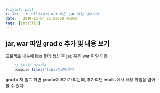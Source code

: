 ```yaml
---
#layout: post
title:  "intelliJ에서 war 혹은 jar 파일 열어보기"
date:   2019-11-04 21:00:00 +0900
tags: [intellij]
---
```

## jar, war 파일 gradle 추가 및 내용 보기

프로젝트 내부에 libs 폴더 생성 후 jar, 혹은 war 파일 이동
```groovy
    // build.gradle
    compile files("libs/파일이름")
```

gradle 재 빌드 하면 gradle에 추가가 되는데, 추가되면 intelliJ에서 해당 파일을 열어볼 수 있다.